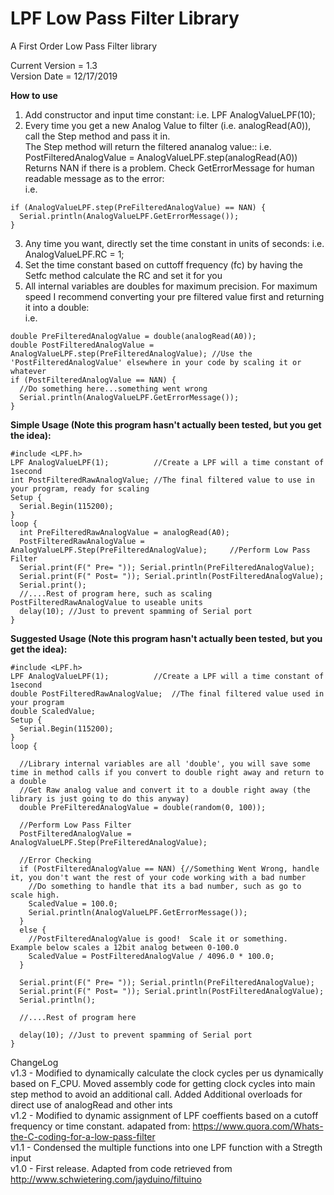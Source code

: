 # LPF Low Pass Filter Library

A First Order Low Pass Filter library  

Current Version = 1.3  
Version Date = 12/17/2019  

**How to use**  
1. Add constructor and input time constant: i.e. LPF AnalogValueLPF(10);  
2. Every time you get a new Analog Value to filter (i.e. analogRead(A0)), call the Step method and pass it in.  
The Step method will return the filtered ananalog value:: i.e. PostFilteredAnalogValue = AnalogValueLPF.step(analogRead(A0))
Returns NAN if there is a problem.  Check GetErrorMessage for human readable message as to the error:  
i.e. 
```
if (AnalogValueLPF.step(PreFilteredAnalogValue) == NAN) {
  Serial.println(AnalogValueLPF.GetErrorMessage());
}
```
3. Any time you want, directly set the time constant in units of seconds: i.e. AnalogValueLPF.RC = 1;
4. Set the time constant based on cuttoff frequency (fc) by having the Setfc method calculate the RC and set it for you
5. All internal variables are doubles for maximum precision.  For maximum speed I recommend converting your pre filtered value first and returning it into a double:  
i.e.
```
double PreFilteredAnalogValue = double(analogRead(A0));
double PostFilteredAnalogValue = AnalogValueLPF.step(PreFilteredAnalogValue); //Use the 'PostFilteredAnalogValue' elsewhere in your code by scaling it or whatever
if (PostFilteredAnalogValue == NAN) {
  //Do something here...something went wrong
  Serial.println(AnalogValueLPF.GetErrorMessage());
}
```

**Simple Usage (Note this program hasn't actually been tested, but you get the idea):**
```
#include <LPF.h>
LPF AnalogValueLPF(1);			//Create a LPF will a time constant of 1second
int PostFilteredRawAnalogValue;	//The final filtered value to use in your program, ready for scaling
Setup {
  Serial.Begin(115200);
}
loop {
  int PreFilteredRawAnalogValue = analogRead(A0);
  PostFilteredRawAnalogValue = AnalogValueLPF.Step(PreFilteredAnalogValue);		//Perform Low Pass Filter
  Serial.print(F(" Pre= ")); Serial.println(PreFilteredAnalogValue);
  Serial.print(F(" Post= ")); Serial.println(PostFilteredAnalogValue);
  Serial.print();
  //....Rest of program here, such as scaling PostFilteredRawAnalogValue to useable units
  delay(10); //Just to prevent spamming of Serial port
}
```
**Suggested Usage (Note this program hasn't actually been tested, but you get the idea):**
```
#include <LPF.h>
LPF AnalogValueLPF(1);			//Create a LPF will a time constant of 1second
double PostFilteredRawAnalogValue;	//The final filtered value used in your program
double ScaledValue;
Setup {
  Serial.Begin(115200);
}
loop {

  //Library internal variables are all 'double', you will save some time in method calls if you convert to double right away and return to a double
  //Get Raw analog value and convert it to a double right away (the library is just going to do this anyway)
  double PreFilteredAnalogValue = double(random(0, 100));

  //Perform Low Pass Filter
  PostFilteredAnalogValue = AnalogValueLPF.Step(PreFilteredAnalogValue);

  //Error Checking
  if (PostFilteredAnalogValue == NAN) {//Something Went Wrong, handle it, you don't want the rest of your code working with a bad number
    //Do something to handle that its a bad number, such as go to scale high.
    ScaledValue = 100.0;
    Serial.println(AnalogValueLPF.GetErrorMessage());
  } 
  else {
    //PostFilteredAnalogValue is good!  Scale it or something.  Example below scales a 12bit analog between 0-100.0
    ScaledValue = PostFilteredAnalogValue / 4096.0 * 100.0;
  }

  Serial.print(F(" Pre= ")); Serial.println(PreFilteredAnalogValue);
  Serial.print(F(" Post= ")); Serial.println(PostFilteredAnalogValue);
  Serial.println();

  //....Rest of program here

  delay(10); //Just to prevent spamming of Serial port
}
```
ChangeLog  
 v1.3 - Modified to dynamically calculate the clock cycles per us dynamically based on F_CPU.  Moved assembly code for getting clock cycles into main step method to avoid an additional call.  Added Additional overloads for direct use of analogRead and other ints  
v1.2 - Modified to dynamic assignment of LPF coeffients based on a cutoff frequency or time constant. adapated from: https://www.quora.com/Whats-the-C-coding-for-a-low-pass-filter  
v1.1 - Condensed the multiple functions into one LPF function with a Stregth input  
v1.0 - First release.  Adapted from code retrieved from http://www.schwietering.com/jayduino/filtuino  
